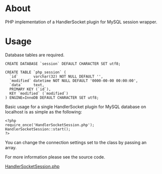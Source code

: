 # About #

PHP implementation of a HandlerSocket plugin for MySQL session wrapper.

# Usage #

Database tables are required.

```
CREATE DATABASE `session` DEFAULT CHARACTER SET utf8;

CREATE TABLE `php_session` (
  `id`       varchar(32) NOT NULL DEFAULT '',
  `modified` datetime NOT NULL DEFAULT '0000-00-00 00:00:00',
  `data`     text,
  PRIMARY KEY (`id`),
  KEY `modified` (`modified`)
) ENGINE=InnoDB DEFAULT CHARACTER SET utf8;
```

Basic usage for a single HandlerSocket plugin for MySQL database on localhost is as simple as the following:

```
<?php
require_once('HandlerSocketSession.php');
HandlerSocketSession::start();
?>
```

You can change the connection settings set to the class by passing an array.

For more information please see the source code.

[HandlerSocketSession.php](http://code.google.com/p/php-handlersocket/source/browse/trunk/examples/HandlerSocketSession.php)